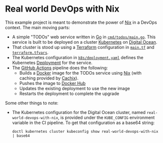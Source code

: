 # Real world DevOps with Nix

This example project is meant to demonstrate the power of [Nix] in a DevOps
context. The main moving parts:

* A simple "TODOs" web service written in [Go] in
  [`cmd/todos/main.go`](./cmd/todos/main.go). This service is built to be
  deployed on a cluster [Kubernetes] on [Digital Ocean][do].
* That cluster is stood up using a [Terraform] configuration in
  [`main.tf`](./main.tf) and [`terraform.tfvars`](./terraform.tfvars).
* The Kubernetes configuration in [`k8s/deployment.yaml`](./k8s/deployment.yaml)
  defines the Kubernetes [Deployment] for the service.
* The [GitHub Actions][actions] pipeline does the following:
  * Builds a [Docker] image for the TODOs service using [Nix] (with caching
    provided by [Cachix]).
  * Pushes the image to [Docker Hub][hub]
  * Updates the existing deployment to use the new image
  * Restarts the deployment to complete the upgrade

Some other things to note:

* The Kubernetes configuration for the Digital Ocean cluster, named
  `real-world-devops-with-nix`, is provided under the `KUBE_CONFIG` environment
  variable in the CI pipeline. To get that configuration as a base64 string:

  ```shell
  doctl kubernetes cluster kubeconfig show real-world-devops-with-nix | base64
  ```

[actions]: https://github.com/features/actions
[cachix]: https://cachix.org
[deployment]: https://kubernetes.io/docs/concepts/workloads/controllers/deployment
[docker]: https://docker.com
[do]: https://digitalocean.com
[go]: https://golang.org
[hub]: https://hub.docker.com
[kubernetes]: https://kubernetes.io
[nix]: https://nixos.org
[terraform]: https://terraform.io
